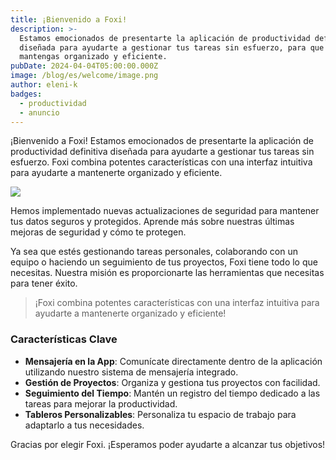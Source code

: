 ```yaml
---
title: ¡Bienvenido a Foxi!
description: >-
  Estamos emocionados de presentarte la aplicación de productividad definitiva
  diseñada para ayudarte a gestionar tus tareas sin esfuerzo, para que te
  mantengas organizado y eficiente.
pubDate: 2024-04-04T05:00:00.000Z
image: /blog/es/welcome/image.png
author: eleni-k
badges:
  - productividad
  - anuncio
---
```

¡Bienvenido a Foxi! Estamos emocionados de presentarte la aplicación de productividad definitiva diseñada para ayudarte a gestionar tus tareas sin esfuerzo. Foxi combina potentes características con una interfaz intuitiva para ayudarte a mantenerte organizado y eficiente.

![](/blog/es/welcome/post-01.png)

Hemos implementado nuevas actualizaciones de seguridad para mantener tus datos seguros y protegidos. Aprende más sobre nuestras últimas mejoras de seguridad y cómo te protegen.

Ya sea que estés gestionando tareas personales, colaborando con un equipo o haciendo un seguimiento de tus proyectos, Foxi tiene todo lo que necesitas. Nuestra misión es proporcionarte las herramientas que necesitas para tener éxito.

> ¡Foxi combina potentes características con una interfaz intuitiva para ayudarte a mantenerte organizado y eficiente!

### Características Clave

- **Mensajería en la App**: Comunícate directamente dentro de la aplicación utilizando nuestro sistema de mensajería integrado.
- **Gestión de Proyectos**: Organiza y gestiona tus proyectos con facilidad.
- **Seguimiento del Tiempo**: Mantén un registro del tiempo dedicado a las tareas para mejorar la productividad.
- **Tableros Personalizables**: Personaliza tu espacio de trabajo para adaptarlo a tus necesidades.

Gracias por elegir Foxi. ¡Esperamos poder ayudarte a alcanzar tus objetivos!
